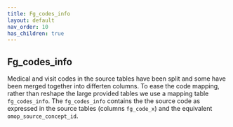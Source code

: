 ```yaml
---
title: Fg_codes_info
layout: default
nav_order: 10
has_children: true
---
```


## Fg_codes_info

Medical and visit codes in the source tables have been split and some have been merged together into differten columns.
To ease the code mapping, rather than reshape the large provided tables we use a mapping table `fg_codes_info`. 
The `fg_codes_info` contains the the source code as expressed in the source tables (columns `fg_code_x`) and the equivalent `omop_source_concept_id`. 